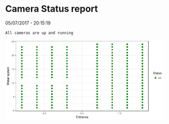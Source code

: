 Camera Status report
================
05/07/2017 - 20:15:19

    All cameras are up and running

![](camreport_files/figure-markdown_github/unnamed-chunk-2-1.png)
